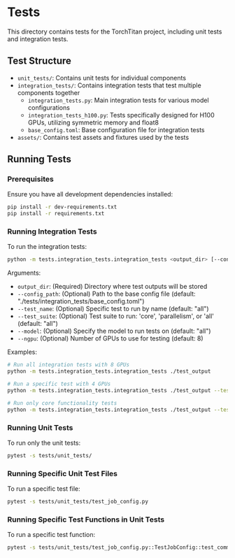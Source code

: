 # Tests

This directory contains tests for the TorchTitan project, including unit tests and integration tests.

## Test Structure

- `unit_tests/`: Contains unit tests for individual components
- `integration_tests/`: Contains integration tests that test multiple components together
  - `integration_tests.py`: Main integration tests for various model configurations
  - `integration_tests_h100.py`: Tests specifically designed for H100 GPUs, utilizing symmetric memory and float8
  - `base_config.toml`: Base configuration file for integration tests
- `assets/`: Contains test assets and fixtures used by the tests

## Running Tests

### Prerequisites

Ensure you have all development dependencies installed:

```bash
pip install -r dev-requirements.txt
pip install -r requirements.txt
```

### Running Integration Tests

To run the integration tests:

```bash
python -m tests.integration_tests.integration_tests <output_dir> [--config_path CONFIG_PATH] [--test_name TEST_NAME] [--test_suite TEST_SUITE] [--model MODEL] [--ngpu NGPU]
```

Arguments:
- `output_dir`: (Required) Directory where test outputs will be stored
- `--config_path`: (Optional) Path to the base config file (default: "./tests/integration_tests/base_config.toml")
- `--test_name`: (Optional) Specific test to run by name (default: "all")
- `--test_suite`: (Optional) Test suite to run: 'core', 'parallelism', or 'all' (default: "all")
- `--model`: (Optional) Specify the model to run tests on (default: "all")
- `--ngpu`: (Optional) Number of GPUs to use for testing (default: 8)

Examples:
```bash
# Run all integration tests with 8 GPUs
python -m tests.integration_tests.integration_tests ./test_output

# Run a specific test with 4 GPUs
python -m tests.integration_tests.integration_tests ./test_output --test_name tp_only --ngpu 4

# Run only core functionality tests
python -m tests.integration_tests.integration_tests ./test_output --test_suite core
```

### Running Unit Tests

To run only the unit tests:

```bash
pytest -s tests/unit_tests/
```

### Running Specific Unit Test Files

To run a specific test file:

```bash
pytest -s tests/unit_tests/test_job_config.py
```

### Running Specific Test Functions in Unit Tests

To run a specific test function:

```bash
pytest -s tests/unit_tests/test_job_config.py::TestJobConfig::test_command_line_args
```
